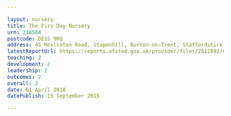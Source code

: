 ```yaml
---

layout: nursery
title: The Firs Day Nursery
urn: 218504
postcode: DE15 9RQ
address: 45 Rosliston Road, Stapenhill, Burton-on-Trent, Staffordshire, DE15 9RQ
latestReportUrl: https://reports.ofsted.gov.uk/provider/files/2512892/urn/218504.pdf
teaching: 2
development: 2
leadership: 2
outcomes: 2
overall: 2
date: 01 April 2018 
datePublish: 15 September 2015

---
```

